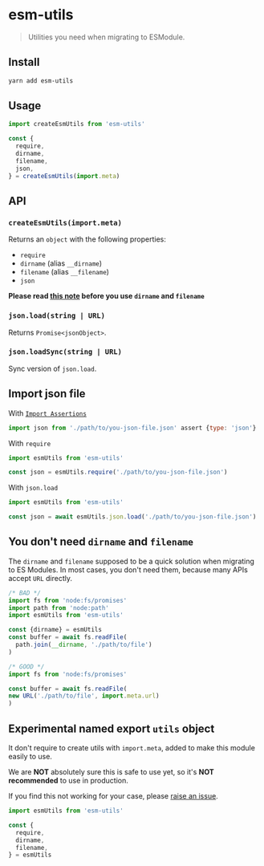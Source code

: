 # esm-utils

> Utilities you need when migrating to ESModule.

## Install

```bash
yarn add esm-utils
```

## Usage

```js
import createEsmUtils from 'esm-utils'

const {
  require,
  dirname,
  filename,
  json,
} = createEsmUtils(import.meta)
```
## API

### `createEsmUtils(import.meta)`

Returns an `object` with the following properties:

- `require`
- `dirname` (alias `__dirname`)
- `filename` (alias `__filename`)
- `json`

**Please read [this note](#you-dont-need-dirname-and-filename) before you use `dirname` and `filename`**

### `json.load(string | URL)`

Returns `Promise<jsonObject>`.

### `json.loadSync(string | URL)`

Sync version of `json.load`.

## Import json file

With [`Import Assertions`](https://github.com/tc39/proposal-import-assertions)

```js
import json from './path/to/you-json-file.json' assert {type: 'json'}
```

With `require`

```js
import esmUtils from 'esm-utils'

const json = esmUtils.require('./path/to/you-json-file.json')
```

With `json.load`

```js
import esmUtils from 'esm-utils'

const json = await esmUtils.json.load('./path/to/you-json-file.json')
```

## You don't need `dirname` and `filename`

The `dirname` and `filename` supposed to be a quick solution when migrating to ES Modules. In most cases, you don't need them, because many APIs accept `URL` directly.

```js
/* BAD */
import fs from 'node:fs/promises'
import path from 'node:path'
import esmUtils from 'esm-utils'

const {dirname} = esmUtils
const buffer = await fs.readFile(
  path.join(__dirname, './path/to/file')
)
```

```js
/* GOOD */
import fs from 'node:fs/promises'

const buffer = await fs.readFile(
new URL('./path/to/file', import.meta.url)
)
```


## Experimental named export `utils` object

It don't require to create utils with `import.meta`, added to make this module easily to use.

We are **NOT** absolutely sure this is safe to use yet, so it's **NOT recommended** to use in production.

If you find this not working for your case, please [raise an issue](https://github.com/fisker/esm-utils/issues/new?title=[Bug(default%20export)]:%20).

```js
import esmUtils from 'esm-utils'

const {
  require,
  dirname,
  filename,
} = esmUtils
```
